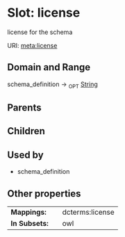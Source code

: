 
# Slot: license


license for the schema

URI: [meta:license](https://w3id.org/biolink/biolinkml/meta/license)


## Domain and Range

schema_definition ->  <sub>OPT</sub> [String](types/String.md)

## Parents


## Children


## Used by

 * schema_definition

## Other properties

|  |  |  |
| --- | --- | --- |
| **Mappings:** | | dcterms:license |
| **In Subsets:** | | owl |

